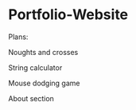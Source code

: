 ﻿# Portfolio-Website
Plans:

Noughts and crosses

String calculator

Mouse dodging game

About section

